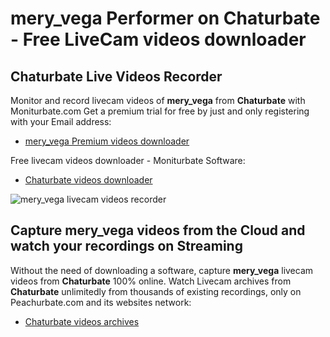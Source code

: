 # mery_vega Performer on Chaturbate - Free LiveCam videos downloader

## Chaturbate Live Videos Recorder

Monitor and record livecam videos of **mery_vega** from **Chaturbate** with Moniturbate.com
Get a premium trial for free by just and only registering with your Email address:
* [mery_vega Premium videos downloader](https://moniturbate.com/request-demo-licence-key.html)

Free livecam videos downloader - Moniturbate Software:
* [Chaturbate videos downloader](https://moniturbate.com/moniturbate-download-software.html)

![mery_vega livecam videos recorder](https://peachurnet.com/templates/moniturbate-software.png)


## Capture mery_vega videos from the Cloud and watch your recordings on Streaming

Without the need of downloading a software, capture **mery_vega** livecam videos from **Chaturbate** 100% online.
Watch Livecam archives from **Chaturbate** unlimitedly from thousands of existing recordings, only on Peachurbate.com and its websites network:
* [Chaturbate videos archives](https://peachurnet.com/)